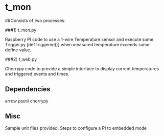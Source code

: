 # t_mon

##Consists of two processes:

###1) t_mon.py 

Raspberry PI code to use a 1-wire Temperature sensor and execute some Trigger.py [def triggered()] when measured temperature 
exceeds some define value. 

###2) t_web.py 

Cherrypy code to provide a simple interface to display current temperatures and triggered events and times. 

## Dependencies 

arrow
psutil
cherrypy

## Misc

Sample unit files provided. 
Steps to configure a PI to embedded mode
